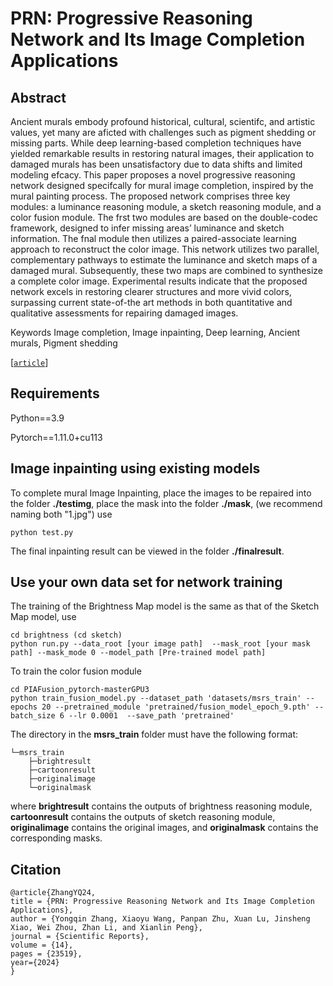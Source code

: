 # PRN: Progressive Reasoning Network and Its Image Completion Applications

## Abstract
Ancient murals embody profound historical, cultural, scientifc, and artistic values, yet many are aficted with challenges such as pigment shedding or missing parts. While deep learning-based completion techniques have yielded remarkable results in restoring natural images, their application to damaged murals has been unsatisfactory due to data shifts and limited modeling efcacy. This paper proposes a novel progressive reasoning network designed specifcally for mural image completion, inspired by the mural painting process. The proposed network comprises three key modules: a luminance reasoning module, a sketch reasoning module, and a color fusion module. The frst two modules are based on the double-codec framework, designed to infer missing areas’ luminance and sketch information. The fnal module then utilizes a paired-associate learning approach to reconstruct the color image. This network utilizes two parallel, complementary pathways to estimate the luminance and sketch maps of a damaged mural. Subsequently, these two maps are combined to synthesize a complete color image. Experimental results indicate that the proposed network excels in restoring clearer structures and more vivid colors, surpassing current state-of-the art methods in both quantitative and qualitative assessments for repairing damaged images. 

Keywords Image completion, Image inpainting, Deep learning, Ancient murals, Pigment shedding

[[`article`](https://doi.org/10.1038/s41598-024-72368-1)]

## Requirements
Python==3.9

Pytorch==1.11.0+cu113


## Image inpainting using existing models
To complete mural Image Inpainting, place the images to be repaired into the folder **./testimg**, place the mask into the folder **./mask**, (we recommend naming both "1.jpg") use
```
python test.py
```   
The final inpainting result can be viewed in the folder **./finalresult**.

## Use your own data set for network training
The training of the Brightness Map model is the same as that of the Sketch Map model, use
```
cd brightness (cd sketch)
python run.py --data_root [your image path]  --mask_root [your mask path] --mask_mode 0 --model_path [Pre-trained model path] 
```

To train the color fusion module
```
cd PIAFusion_pytorch-masterGPU3 
python train_fusion_model.py --dataset_path 'datasets/msrs_train' --epochs 20 --pretrained_module 'pretrained/fusion_model_epoch_9.pth' --batch_size 6 --lr 0.0001  --save_path 'pretrained' 
```
The directory in the **msrs_train** folder must have the following format:
```
└─msrs_train
    ├─brightresult
    ├─cartoonresult
    ├─originalimage
    └─originalmask
```
where **brightresult** contains the outputs of brightness reasoning module, **cartoonresult** contains the outputs of sketch reasoning module, **originalimage** contains the original images, and **originalmask** contains the corresponding masks.

## Citation         
```
@article{ZhangYQ24,
title = {PRN: Progressive Reasoning Network and Its Image Completion Applications},
author = {Yongqin Zhang, Xiaoyu Wang, Panpan Zhu, Xuan Lu, Jinsheng Xiao, Wei Zhou, Zhan Li, and Xianlin Peng},
journal = {Scientific Reports},    
volume = {14},
pages = {23519},
year={2024}
}
```

